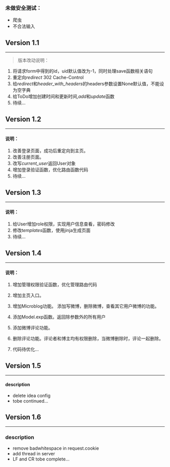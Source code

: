 ### 未做安全测试：

* 爬虫
* 不合法输入



## Version 1.1
----

> 版本改动说明：

1. 将请求form中得到的id，uid默认值改为-1，同时处理save函数相关语句
2. 重定向*redirect* 302 Cache-Control
3. 给*redirect*和*header_with_headers*的headers参数设置None默认值，不能设为空字典
4. 给ToDo增加创建时间和更新时间,*add*和*update*函数
5. 待续... 


## Version 1.2
---
#### 说明：

1. 改善登录页面，成功后重定向到主页。
2. 改善注册页面。
3. 改写*current_user*返回User对象
4. 增加登录验证函数，优化路由函数代码
5. 待续...



## Version 1.3
---
#### 说明：

1. 给User增加role权限，实现用户信息查看，密码修改
2. 修改*templates*函数，使用jinja生成页面
3. 待续...


## Version 1.4
---
#### 说明：

1. 增加管理权限验证函数，优化管理路由代码
2. 增加主页入口。
3. 增加Microblog功能。
	添加写微博，删除微博，查看其它用户微博的功能。

4. 添加Model.exp函数。返回除参数外的所有用户
5. 添加微博评论功能。
6. 删除评论功能。评论者和博主均有权限删除，当微博删除时，评论一起删除。
7. 代码待优化...

## Version 1.5
---
#### description
* delete idea config
* tobe continued...

## Version 1.6
---
### description
* remove badwhitespace in request.cookie
* add thread in server
* LF and CR tobe complete...


